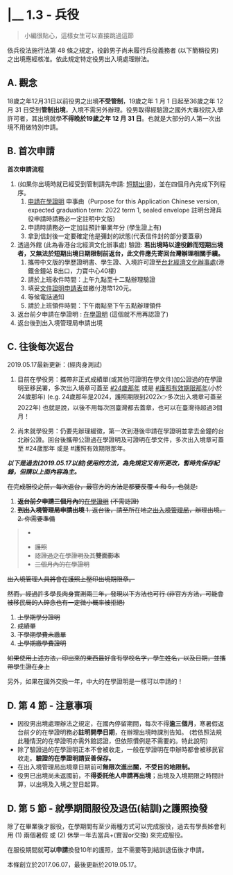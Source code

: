 # \|\_\_ 1.3 - 兵役

> 小編很貼心，這樣女生可以直接跳過這節

依兵役法施行法第 48 條之規定，役齡男子尚未履行兵役義務者 \(以下簡稱役男\) 之出境應經核准。依此規定特定役男出入境處理辦法。

## A. 觀念

18歲之年12月31日以前役男之出境**不受管制**，19歲之年 1 月 1 日起至36歲之年 12 月 31 日受到**管制出境**，入境不需另外辦理。役男取得經驗證之國外大專校院入學許可者，其出境就學**不得晚於19歲之年 12 月 31 日**。也就是大部分的人第一次出境不用做特別申請。

## B. 首次申請

**首次申請流程**

1. \(如果你出境時就已經受到管制請先申請: [短期出境](https://www.ris.gov.tw/departure/app/)\)，並在四個月內完成下列程序。
   1. [申請在學證明](https://rgsntl.rgs.cuhk.edu.hk/rws_prd_life/rws_appl/appf_crtltr_ug.asp) 申事由（Purpose for this Application Chinese version, expected graduation term: 2022 term 1, sealed envelope 註明台灣兵役申請時請務必一定註明中文版\)
   2. 申請時請務必一定加註預計畢業年分 \(學生證上有\)
   3. 拿到信封後一定要確定他是彌封的狀態\(代表信件封的部分要蓋章\)
2. 透過外館 \(此為香港台北經濟文化辦事處\) 驗證: **若出境時以達役齡而短期出境者，又無法於短期出境日期限制前返台，此文件應先寄回台灣辦理相關手續。**
   1. 攜帶中文版的學歷證明書、學生證、入境許可證至[台北經濟文化辦事處](https://www.google.com.tw/maps/place/力寶中心/@22.27958,114.163526,17z/data=!3m1!4b1!4m2!3m1!1s0x34040066f597be8f:0x9b34af0b9e512a07?hl=zh-TW)\(港鐵金鐘站 B出口，力寶中心40樓\)
   2. 請於上班收件時間：上午九點至十二點辦理驗證
   3. 填妥[文件證明申請表](http://www.tecos.org.hk/download/authentication.pdf)並繳付港幣120元。
   4. 等候電話通知
   5. 請於上班領件時間：下午兩點至下午五點辦理領件
3. 返台前夕申請在學證明 : [在學證明](https://rgsntl.rgs.cuhk.edu.hk/rws_prd_life/rws_appl/appf_crtltr_ug.asp) \(這個就不用再認證了\)
4. 返台後到出入境管理局申請出境

## C. 往後每次返台

2019.05.17最新更新：\(經肉身測試\)

1. 目前在學役男：攜帶非正式成績單\(或其他可證明在學文件\)加公證過的在學證明至移民署，多次出入境章可蓋至 [\#24歲那年](https://www.facebook.com/hashtag/24%E6%AD%B2%E9%82%A3%E5%B9%B4?source=feed_text&epa=HASHTAG) 或是 [\#護照有效期限那年](https://www.facebook.com/hashtag/%E8%AD%B7%E7%85%A7%E6%9C%89%E6%95%88%E6%9C%9F%E9%99%90%E9%82%A3%E5%B9%B4?source=feed_text&epa=HASHTAG)\(小於24歲那年\) \(e.g. 24歲那年是2024，護照期限到2022👉多次出入境章可蓋至2022年\) 也就是說，以後不用每次回臺灣都去蓋章，也可以在臺灣待超過3個月！

2. 尚未就學役男：仍要先辦理緩徵，第一次到港後申請在學證明並拿去金鐘的台北辦公證。回台後攜帶公證過在學證明及可證明在學文件，多次出入境章可蓋至 \#24歲那年 或是 \#護照有效期限那年。

_**以下是過去\(2019.05.17以前\)使用的方法，為免規定又有所更改，暫時先保存紀錄，但請以上面內容為主。**_

~~在完成服役之前，每次返台，最官方的方法是都要反覆 4 和 5，也就是:~~

1. ~~**返台前夕申請三個月內**的~~[~~在學證明~~](https://rgsntl.rgs.cuhk.edu.hk/rws_prd_life/rws_appl/appf_crtltr_ug.asp) ~~\(不需認證\)~~
2. ~~**到出入境管理局申請出境** 1. 返台後，請至所在地之~~[~~出入境管理局~~](http://www.immigration.gov.tw/np.asp?ctNode=29679&mp=1)~~，辦理出境。 2. 你需要準備~~

> * ~~~~[~~役男出國申請書~~](http://oiep.thu.edu.tw/OCS/files/archive/11_6946ef6e.pdf)~~~~
> * ~~護照~~
> * ~~認證過之在學證明及其**雙面影本**~~
> * ~~三個月內的在學證明~~

~~出入境管理人員將會在護照上壓印出境期限章。~~

~~然而，經過許多學長肉身實測兩三年，發現以下方法也可行 \(非官方方法，可能會被移民局的人碎念也有一定微小概率被拒絕\)~~

1. ~~上學期學分證明~~
2. ~~成績單~~
3. ~~下學期學費未繳單~~
4. ~~上學期繳學費證明~~

~~如果使用上述方法，印出來的東西最好含有學校名字，學生姓名，以及日期，並攜帶學生證在身上~~

另外，如果在國外交換一年，中大的在學證明是一樣可以申請的！

## D. 第 4 節 - 注意事項

* 因役男出境處理辦法之規定，在國內停留期間，每次不得**逾三個月**，寒暑假返台前夕的在學證明務必**註明開學日期**，在辦理出境時課別告知。 \(若依照法規此種情況的在學證明亦需外館認證，但依照慣例是不需要的。特此說明\)
* 除了驗證過的在學證明正本不會被收走，一般在學證明在申辦時都會被移民官收走。**驗證的在學證明請妥善保存。**
* 在出入境管理局出境章日期前可**無限次進出關**，**不受目的地限制。**
* 役男已出境尚未返國前，不**得委託他人申請再出境**；出境及入境期限之時間計算，以出境及入境之翌日起算。

## D. 第 5 節 - 就學期間服役及退伍\(結訓\)之護照換發

除了在畢業後才服役，在學期間有至少兩種方式可以完成服役，過去有學長姊會利用 \(1\) 兩個暑假 或 \(2\) 休學一年去當兵+\(實習or交換\) 來完成服役。

在服役期間就**可以申請**換發10年的護照，並不需要等到結訓退伍後才申請。

本條創立於2017.06.07，最後更新於2019.05.17。

